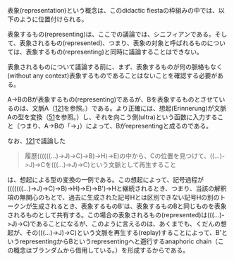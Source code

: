 表象(representation)という概念は、このdidactic fiestaの枠組みの中では、以下のように位置付けられる。

表象するもの(representing)は、ここでの議論では、シニフィアンである。そして、表象されるもの(represented)、つまり、表象の対象と呼ばれるものについては、表象するもの(representing)と同時に議論することはできない。

表象されるものについて議論する前に、まず、表象するものが何の脈絡もなく(without any context)表象するものであることはないことを確認する必要がある。

A->BのBが表象するもの(representing)であるが、Bを表象するものとさせているのは、文脈A（[121](121.md)を参照。）である。より正確には、想起(Erinnerung)が文脈Aの型を変換（[51](051.md)を参照。）し、それを向こう側(ultra)という函数に入力すること（つまり、A->Bの「->」）によって、Bがrepresentingと成るのである。

なお、[121](121.md)で議論した

> 履歴((((((...)->J)->C)->B)->H)->E)の中から、Cの位置を見つけて、((...)->J)->Cを(((...)->J)->C)という文脈として再生すること

は、想起による型の変換の一例である。この想起によって、記号過程が(((((((...)->J)->C)->B)->H)->E)->B')->Hと継続されるとき、つまり、当該の解釈項の無関心のもとで、過去に生成された記号Hとは区別できない記号Hの別のトークンが生成されるとき、表象するものB'は、表象するものBと同じものを表象されるものとして共有する。この場合の表象されるもの(represented)は(((...)->J)->C)であることになるが、このように言えるのは、あくまでも、くだんの想起が、その(((...)->J)->C)という文脈を再生する(replay)することによって、B'というrepresentingからBというrepresentingへと遡行するanaphoric chain（この概念はブランダムから借用している。）を形成するからである。

